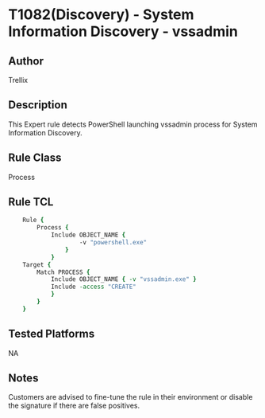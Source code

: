 # T1082(Discovery) - System Information Discovery - vssadmin

## Author
Trellix

## Description
This Expert rule detects PowerShell launching vssadmin process for System Information Discovery.

## Rule Class 
Process

## Rule TCL
```tcl
	Rule {
		Process {
			Include OBJECT_NAME {
					-v "powershell.exe"
				}
			}
	Target {
		Match PROCESS {
			Include OBJECT_NAME { -v "vssadmin.exe" }
			Include -access "CREATE"
			}
		}
	}
```

## Tested Platforms
NA

## Notes
Customers are advised to fine-tune the rule in their environment or disable the signature if there are false positives.

